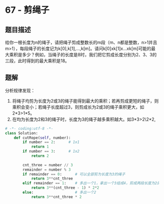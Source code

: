 # 67 - 剪绳子

## 题目描述
给你一根长度为n的绳子，请把绳子剪成整数长的m段（m、n都是整数，n>1并且m>1），每段绳子的长度记为k[0],k[1],...,k[m]。请问k[0]xk[1]x...xk[m]可能的最大乘积是多少？例如，当绳子的长度是8时，我们把它剪成长度分别为2、3、3的三段，此时得到的最大乘积是18。



## 题解
分析规律发现：
1. 将绳子均剪为长度为2或3的绳子能得到最大的乘积；若再剪成更短的绳子，则乘积会变小；若绳子长度超过3，则剪成长为2或3的绳子乘积更大，如2\*3>1\*5。
2. 在均为长度为2和3的绳子时，长度为3的绳子越多乘积越大。如3\*3>2\2\*2, 

```python
# -*- coding:utf-8 -*-
class Solution:
    def cutRope(self, number):
        if number == 2:      # 1x1
            return 1
        if number == 3:      # 1x2
            return 2
         
        cnt_three = number // 3
        remainder = number % 3
        if remainder == 0:      # 可以全部剪为长度为3的绳子
            return 3**cnt_three
        elif remainder == 1:    # 多出一个1，拿出一个3组成4，剪成两段长度为2的绳子
            return 3**(cnt_three - 1) * 2*2
        else:                   # 多出一个2
            return 3**cnt_three * 2
```